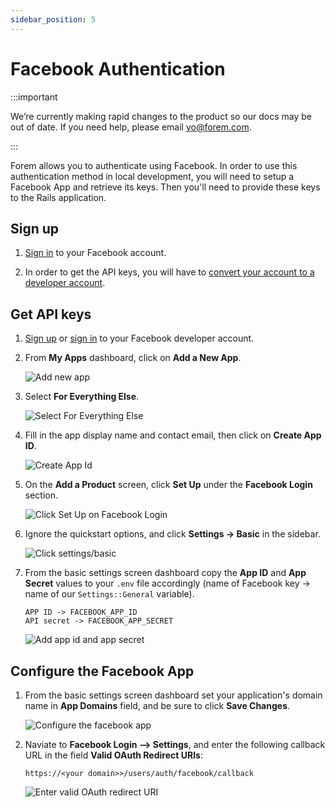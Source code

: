 ```yaml
---
sidebar_position: 5
---
```


# Facebook Authentication

:::important

We’re currently making rapid changes to the product so our docs may be out of date. If you need help, please email [yo@forem.com](mailto:yo@forem.com).

:::

Forem allows you to authenticate using Facebook. In order to use this
authentication method in local development, you will need to setup a Facebook
App and retrieve its keys. Then you'll need to provide these keys to the Rails
application.

## Sign up

1. [Sign in](https://facebook.com) to your Facebook account.

2. In order to get the API keys, you will have to
   [convert your account to a developer account](https://developers.facebook.com/).

## Get API keys

1. [Sign up](#facebook-sign-up) or [sign in](https://developers.facebook.com) to
   your Facebook developer account.

2. From **My Apps** dashboard, click on **Add a New App**.

   ![Add new app](/img/docs/backend/add-newapp.png)

3. Select **For Everything Else**.

   ![Select For Everything Else](/img/docs/backend/everything-else.png)

4. Fill in the app display name and contact email, then click on **Create App
   ID**.

   ![Create App Id](/img/docs/backend/create-appid.png)

5. On the **Add a Product** screen, click **Set Up** under the **Facebook
   Login** section.

   ![Click Set Up on Facebook Login](/img/docs/backend/setup-login.png)

6. Ignore the quickstart options, and click **Settings -> Basic** in the sidebar.

   ![Click settings/basic](/img/docs/backend/settings-basic.png)

7. From the basic settings screen dashboard copy the **App ID** and **App
   Secret** values to your `.env` file accordingly (name of Facebook key -> name
   of our `Settings::General` variable).

   ```text
   APP ID -> FACEBOOK_APP_ID
   API secret -> FACEBOOK_APP_SECRET
   ```

   ![Add app id and app  secret](/img/docs/backend/app-secret.png)

## Configure the Facebook App

1. From the basic settings screen dashboard set your application's domain name
   in **App Domains** field, and be sure to click **Save Changes**.

   ![Configure the facebook app](/img/docs/backend/config-facebook.png)

2. Naviate to **Facebook Login --> Settings**, and enter the following callback
   URL in the field **Valid OAuth Redirect URIs**:

   `https://<your domain>>/users/auth/facebook/callback`

   ![Enter valid OAuth redirect URI](/img/docs/backend/facebook-login.png)
